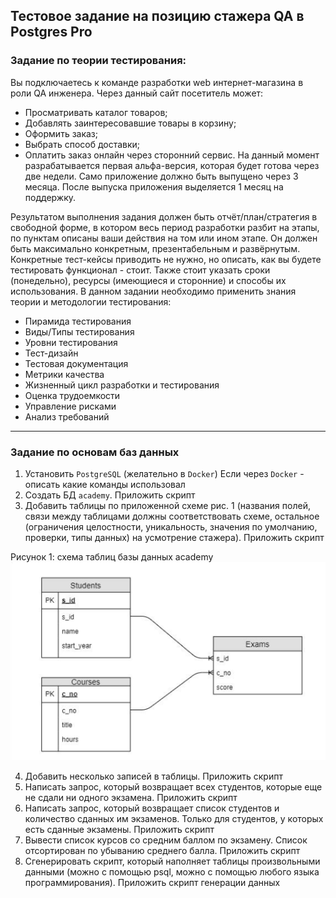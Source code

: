 ## Тестовое задание на позицию стажера QA в Postgres Pro

### Задание по теории тестирования:
Вы подключаетесь к команде разработки web интернет-магазина в роли QA инженера.
Через данный сайт посетитель может:
- Просматривать каталог товаров;
- Добавлять заинтересовавшие товары в корзину;
- Оформить заказ;
- Выбрать способ доставки;
- Оплатить заказ онлайн через сторонний сервис.
  На данный момент разрабатывается первая альфа-версия, которая будет готова через две недели. Само приложение должно быть выпущено через 3 месяца. После выпуска приложения выделяется 1 месяц на поддержку.

Результатом выполнения задания должен быть отчёт/план/стратегия в свободной форме, в котором весь период разработки разбит на этапы, по пунктам описаны ваши действия на том или ином этапе. Он должен быть максимально конкретным, презентабельным и развёрнутым. Конкретные тест-кейсы приводить не нужно, но описать, как вы будете тестировать функционал - стоит. Также стоит указать сроки (понедельно), ресурсы (имеющиеся и сторонние) и способы их использования.
В данном задании необходимо применить знания теории и методологии тестирования:
- Пирамида тестирования
- Виды/Типы тестирования
- Уровни тестирования
- Тест-дизайн
- Тестовая документация
- Метрики качества
- Жизненный цикл разработки и тестирования
- Оценка трудоемкости
- Управление рисками
- Анализ требований
---
### Задание по основам баз данных

1. Установить `PostgreSQL` (желательно в `Docker`)
Если через `Docker` - описать какие команды использовал
2. Создать БД `academy`.
Приложить скрипт
3. Добавить таблицы по приложенной схеме рис. 1 (названия полей, связи между таблицами должны соответствовать схеме, остальное (ограничения целостности, уникальность, значения по умолчанию, проверки, типы данных) на усмотрение стажера).
Приложить скрипт

Рисунок 1: схема таблиц базы данных academy
![image](img.png)

4. Добавить несколько записей в таблицы.
Приложить скрипт
5. Написать запрос, который возвращает всех студентов, которые еще не сдали ни одного экзамена.
Приложить скрипт
6. Написать запрос, который возвращает список студентов и количество сданных им экзаменов. Только для студентов, у которых есть сданные экзамены.
Приложить скрипт
7. Вывести список курсов со средним баллом по экзамену. Список отсортирован по убыванию среднего балла.
Приложить скрипт
8. Сгенерировать скрипт, который наполняет таблицы произвольными данными (можно с помощью psql, можно с помощью любого языка программирования).
Приложить скрипт генерации данных
